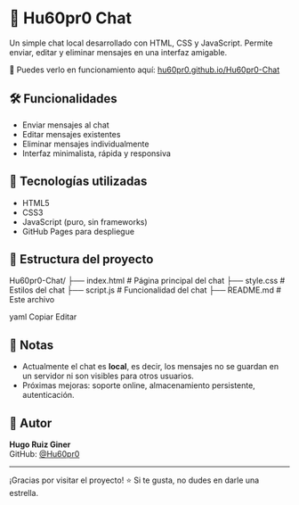 # 💬 Hu60pr0 Chat

Un simple chat local desarrollado con HTML, CSS y JavaScript. Permite enviar, editar y eliminar mensajes en una interfaz amigable.

🚀 Puedes verlo en funcionamiento aquí: [hu60pr0.github.io/Hu60pr0-Chat](https://hu60pr0.github.io/Hu60pr0-Chat/)

## 🛠️ Funcionalidades

- Enviar mensajes al chat
- Editar mensajes existentes
- Eliminar mensajes individualmente
- Interfaz minimalista, rápida y responsiva

## 🔧 Tecnologías utilizadas

- HTML5
- CSS3
- JavaScript (puro, sin frameworks)
- GitHub Pages para despliegue

## 📂 Estructura del proyecto

Hu60pr0-Chat/
├── index.html # Página principal del chat
├── style.css # Estilos del chat
├── script.js # Funcionalidad del chat
├── README.md # Este archivo

yaml
Copiar
Editar

## 📌 Notas

- Actualmente el chat es **local**, es decir, los mensajes no se guardan en un servidor ni son visibles para otros usuarios.
- Próximas mejoras: soporte online, almacenamiento persistente, autenticación.

## 🤝 Autor

**Hugo Ruiz Giner**  
GitHub: [@Hu60pr0](https://github.com/Hu60pr0)

---

¡Gracias por visitar el proyecto! ⭐ Si te gusta, no dudes en darle una estrella.
